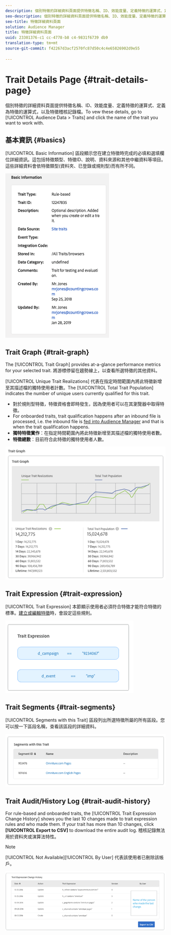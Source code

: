 ```yaml
---
description: 個別特徵的詳細資料頁面提供特徵名稱、ID、效能度量、定義特徵的運算式、定義為特徵的運算式，以及特徵稽核記錄檔。若要詳列這些詳細資訊，請前往「對象資料>特性」，然後按一下您要處理之特徵的名稱。
seo-description: 個別特徵的詳細資料頁面提供特徵名稱、ID、效能度量、定義特徵的運算式、定義為特徵的運算式，以及特徵稽核記錄檔。若要詳列這些詳細資訊，請前往「對象資料>特性」，然後按一下您要處理之特徵的名稱。
seo-title: 特徵詳細資料頁面
solution: Audience Manager
title: 特徵詳細資料頁面
uuid: 23301376-c1 cc-4778-b8 c4-9831f6739 db9
translation-type: tm+mt
source-git-commit: f42267d3acf2570fc87d50c4c4e65826902d9e55

---
```



# Trait Details Page {#trait-details-page}

個別特徵的詳細資料頁面提供特徵名稱、ID、效能度量、定義特徵的運算式、定義為特徵的運算式，以及特徵稽核記錄檔。To vew these details, go to [!UICONTROL Audience Data > Traits] and click the name of the trait you want to work with.

## 基本資訊 {#basics}

[!UICONTROL Basic Information] 區段顯示您在建立特徵時完成的必填和選填欄位詳細資訊。這包括特徵類型、特徵ID、說明、資料來源和其他中繼資料等項目。這些詳細資料會依特徵類型(資料夾、已登錄或規則型)而有所不同。

![](assets/basicInfo.png)

## Trait Graph {#trait-graph}

The [!UICONTROL Trait Graph] provides at-a-glance performance metrics for your selected trait. 將游標停留在趨勢線上，以查看所選特徵的其他資料。

[!UICONTROL Unique Trait Realizations] 代表在指定時間範圍內將此特徵新增至其描述檔的獨特使用者計數。The [!UICONTROL Total Trait Population] indicates the number of unique users currently qualified for this trait.

* 對於規則型特徵，特徵資格會即時發生，因為使用者可以在其瀏覽器中取得特徵。
* For onboarded traits, trait qualification happens after an inbound file is processed, i.e. the inbound file is [fed into Audience Manager](../../faq/faq-inbound-data-ingestion.md) and that is when the trait qualification happens.
* **獨特特徵實作**：在指定時間範圍內將此特徵新增至其描述檔的獨特使用者數。
* **特徵總數**：目前符合此特徵的獨特使用者人數。

![](assets/traitGraph.png)

## Trait Expression {#trait-expression}

[!UICONTROL Trait Expression] 本節顯示使用者必須符合特徵才能符合特徵的標準。[建立或編輯特徵](../../features/traits/about-trait-builder.md)時，會設定這些規則。

![](assets/traitExpression.png)

## Trait Segments {#trait-segments}

[!UICONTROL Segments with this Trait] 區段列出所選特徵所屬的所有區段。您可以按一下區段名稱，查看該區段的詳細資料。

![](assets/traitSegments.png)

## Trait Audit/History Log {#trait-audit-history}

For rule-based and onboarded traits, the [!UICONTROL Trait Expression Change History] shows you the last 10 changes made to trait expression rules and who made them. If your trait has more than 10 changes, click **[!UICONTROL Export to CSV]** to download the entire audit log. 稽核記錄無法用於資料夾或演算法特性。

>[!NOTE]
>
>[!UICONTROL Not Available][!UICONTROL By User] 代表該使用者已刪除該帳戶。

![](assets/traitHistory.png)